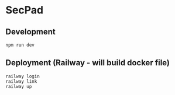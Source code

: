 # SecPad

## Development

```
npm run dev
```

## Deployment (Railway - will build docker file)

```
railway login
railway link
railway up
```
